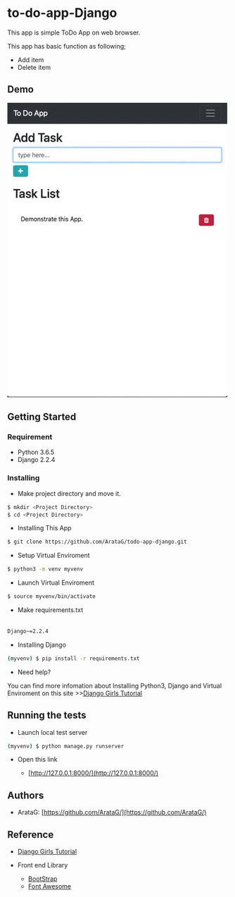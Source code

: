 # to-do-app-Django
This app is simple ToDo App on web browser.

This app has basic function as following;
- Add item
- Delete item

## Demo
![result](./demo.gif)


## Getting Started

### Requirement
- Python 3.6.5
- Django 2.2.4

### Installing


- Make project directory and move it.

```bash
$ mkdir <Project Directory>
$ cd <Project Directory>
```

- Installing This App
```bash
$ git clone https://github.com/ArataG/todo-app-django.git
```

- Setup Virtual Enviroment
```bash
$ python3 -m venv myvenv
```
- Launch Virtual Enviroment
```bash
$ source myvenv/bin/activate
```
- Make requirements.txt

```txt:requirements.txt

Django~=2.2.4

```

- Installing Django
```bash
(myvenv) $ pip install -r requirements.txt
```

- Need help?

You can find more infomation about Installing Python3, Django and Virtual Enviroment on this site >>[Django Girls Tutorial](https://tutorial.djangogirls.org/)

## Running the tests

- Launch local test server
```bash
(myvenv) $ python manage.py runserver
```
- Open this link

  - [http://127.0.0.1:8000/](http://127.0.0.1:8000/) 


## Authors
- ArataG: [https://github.com/ArataG/](https://github.com/ArataG/)

## Reference
- [Django Girls Tutorial](https://tutorial.djangogirls.org/)

- Front end Library
    - [BootStrap](https://getbootstrap.jp/docs/4.3/getting-started/introduction/)
    - [Font Awesome](https://fontawesome.com/icons?m=free)

